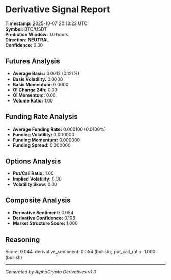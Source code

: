 # Derivative Signal Report

**Timestamp:** 2025-10-07 20:13:23 UTC  
**Symbol:** BTC/USDT  
**Prediction Window:** 1.0 hours  
**Direction:** **NEUTRAL**  
**Confidence:** 0.30

## Futures Analysis
- **Average Basis:** 0.0012 (0.121%)
- **Basis Volatility:** 0.0000
- **Basis Momentum:** 0.0000
- **OI Change 24h:** 0.00
- **OI Momentum:** 0.00
- **Volume Ratio:** 1.00

## Funding Rate Analysis
- **Average Funding Rate:** 0.000100 (0.0100%)
- **Funding Volatility:** 0.000000
- **Funding Momentum:** 0.000000
- **Funding Spread:** 0.000000

## Options Analysis
- **Put/Call Ratio:** 1.00
- **Implied Volatility:** 0.00
- **Volatility Skew:** 0.00

## Composite Analysis
- **Derivative Sentiment:** 0.054
- **Derivative Confidence:** 0.108
- **Market Structure Score:** 1.000

## Reasoning
Score: 0.044. derivative_sentiment: 0.054 (bullish); put_call_ratio: 1.000 (bullish)

---
*Generated by AlphaCrypto Derivatives v1.0*
